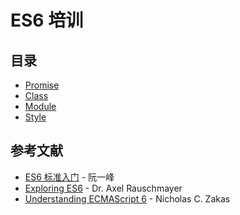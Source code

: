 # ES6 培训

## 目录

- [Promise](./promise/README.md)
- [Class](./class/README.md)
- [Module](./module/README.md)
- [Style](./style/README.md)

## 参考文献

- [ES6 标准入门](http://es6.ruanyifeng.com/) - 阮一峰
- [Exploring ES6](http://exploringjs.com/es6/) - Dr. Axel Rauschmayer
- [Understanding ECMAScript 6](https://github.com/nzakas/understandinges6) - Nicholas C. Zakas